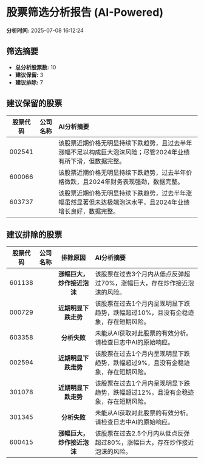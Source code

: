 # 股票筛选分析报告 (AI-Powered)

**分析时间:** 2025-07-08 16:12:24

## 筛选摘要

- **总分析股票数:** 10
- **建议保留:** 3
- **建议排除:** 7

## 建议保留的股票

| 股票代码 | 公司名称 | AI分析摘要 |
|:---:|:---:|:---|
| 002541 |  | 该股票近期价格无明显持续下跌趋势，且过去半年涨幅不足以构成巨大泡沫风险；尽管2024年业绩有所下滑，但数据完整。 |
| 600066 |  | 该股票近期价格无明显持续下跌趋势，过去半年价格微跌，且2024年财务表现强劲，数据完整。 |
| 603737 |  | 该股票近期价格无明显持续下跌趋势，过去半年涨幅虽然显著但未达极端泡沫水平，且2024年业绩增长良好，数据完整。 |

## 建议排除的股票

| 股票代码 | 公司名称 | 排除原因 | AI分析摘要 |
|:---:|:---:|:---:|:---|
| 601138 |  | **涨幅巨大，炒作接近泡沫** | 该股票在过去3个月内从低点反弹超过70%，涨幅巨大，存在炒作接近泡沫的风险。 |
| 000729 |  | **近期明显下跌走势** | 该股票在过去1个月内呈现明显下跌趋势，跌幅超过10%，且没有企稳迹象，存在短期风险。 |
| 603358 |  | **分析失败** | 未能从AI获取对此股票的有效分析。请检查日志中AI的原始响应。 |
| 002594 |  | **近期明显下跌走势** | 该股票在过去1个月内呈现明显下跌趋势，跌幅超过9%，且没有企稳迹象，存在短期风险。 |
| 301078 |  | **近期明显下跌走势** | 该股票在过去1个月内呈现明显下跌趋势，跌幅超过12%，且没有企稳迹象，存在短期风险。 |
| 301345 |  | **分析失败** | 未能从AI获取对此股票的有效分析。请检查日志中AI的原始响应。 |
| 600415 |  | **涨幅巨大，炒作接近泡沫** | 该股票在过去2.5个月内从低点反弹超过80%，涨幅巨大，存在炒作接近泡沫的风险。 |
